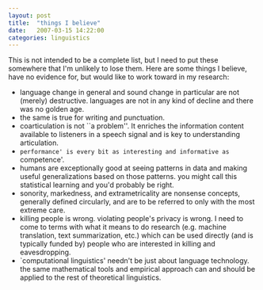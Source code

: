 ```yaml
---
layout: post
title:  "things I believe"
date:   2007-03-15 14:22:00
categories: linguistics
---
```


This is not intended to be a complete list, but I need to put these
somewhere that I'm unlikely to lose them. Here are some things I
believe, have no evidence for, but would like to work toward in my
research:

* language change in general and sound change in particular are not (merely) destructive. languages are not in any kind of decline and there was no golden age.
* the same is true for writing and punctuation.
* coarticulation is not ``a problem''. It enriches the information content available to listeners in a speech signal and is key to understanding articulation.
* `performance' is every bit as interesting and informative as `competence'.
* humans are exceptionally good at seeing patterns in data and making useful generalizations based on those patterns. you might call this statistical learning and you'd probably be right.
* sonority, markedness, and extrametricality are nonsense concepts, generally defined circularly, and are to be referred to only with the most extreme care.
* killing people is wrong. violating people's privacy is wrong. I need to come to terms with what it means to do research (e.g. machine translation, text summarization, etc.) which can be used directly (and is typically funded by) people who are interested in killing and eavesdropping.
* `computational linguistics' needn't be just about language technology. the same mathematical tools and empirical approach can and should be applied to the rest of theoretical linguistics.
